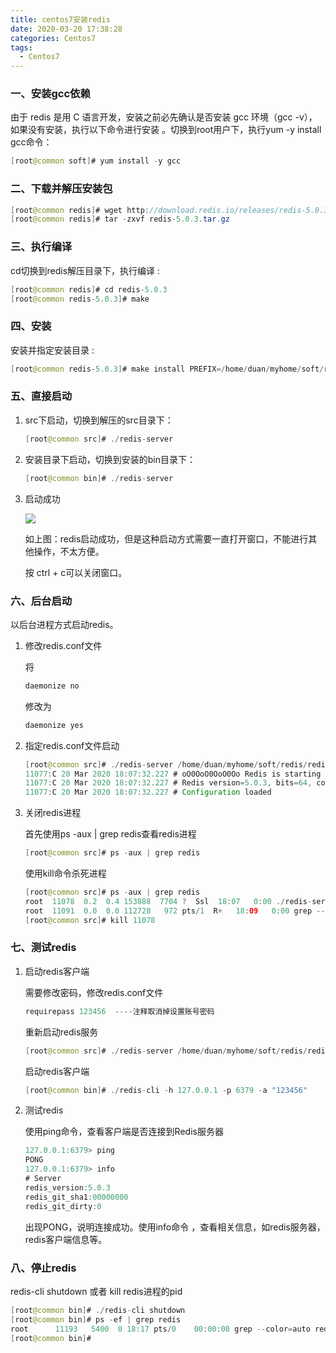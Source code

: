 ```yaml
---
title: centos7安装redis
date: 2020-03-20 17:38:28
categories: Centos7
tags:
  - Centos7
---
```


### 一、安装gcc依赖

由于 redis 是用 C 语言开发，安装之前必先确认是否安装 gcc 环境（gcc -v），如果没有安装，执行以下命令进行安装 。切换到root用户下，执行yum -y install gcc命令： 

~~~java
[root@common soft]# yum install -y gcc
~~~

### 二、下载并解压安装包

~~~java
[root@common redis]# wget http://download.redis.io/releases/redis-5.0.3.tar.gz
[root@common redis]# tar -zxvf redis-5.0.3.tar.gz
~~~

### 三、执行编译

cd切换到redis解压目录下，执行编译 :

~~~java
[root@common redis]# cd redis-5.0.3
[root@common redis-5.0.3]# make
~~~

### 四、安装

安装并指定安装目录 :

~~~java
[root@common redis-5.0.3]# make install PREFIX=/home/duan/myhome/soft/redis
~~~

### 五、直接启动

1. src下启动，切换到解压的src目录下：

   ~~~java
   [root@common src]# ./redis-server
   ~~~

2. 安装目录下启动，切换到安装的bin目录下：

   ~~~java
   [root@common bin]# ./redis-server
   ~~~

3. 启动成功

   ![](C:\duanguangguang.github.io\source\_posts\centos7\centos-install-redis\01-redis启动成功.png)

   如上图：redis启动成功，但是这种启动方式需要一直打开窗口，不能进行其他操作，不太方便。

   按 ctrl + c可以关闭窗口。

### 六、后台启动

以后台进程方式启动redis。

1. 修改redis.conf文件

   将

   ~~~java
   daemonize no
   ~~~

   修改为

   ~~~java
   daemonize yes
   ~~~

2. 指定redis.conf文件启动

   ~~~java
   [root@common src]# ./redis-server /home/duan/myhome/soft/redis/redis5.0.3/redis.conf
   11077:C 20 Mar 2020 18:07:32.227 # oO0OoO0OoO0Oo Redis is starting oO0OoO0OoO0Oo
   11077:C 20 Mar 2020 18:07:32.227 # Redis version=5.0.3, bits=64, commit=00000000, modified=0, pid=11077, just started
   11077:C 20 Mar 2020 18:07:32.227 # Configuration loaded
   ~~~

3. 关闭redis进程

   首先使用ps -aux | grep redis查看redis进程

   ~~~java
   [root@common src]# ps -aux | grep redis
   ~~~

   使用kill命令杀死进程

   ~~~java
   [root@common src]# ps -aux | grep redis
   root  11078  0.2  0.4 153888  7704 ?  Ssl  18:07   0:00 ./redis-server 127.0.0.1:6379
   root  11091  0.0  0.0 112728   972 pts/1  R+   18:09   0:00 grep --color=auto redis
   [root@common src]# kill 11078
   ~~~

### 七、测试redis

1. 启动redis客户端

   需要修改密码，修改redis.conf文件

   ~~~java
   requirepass 123456  ----注释取消掉设置账号密码
   ~~~

   重新启动redis服务

   ~~~java
   [root@common src]# ./redis-server /home/duan/myhome/soft/redis/redis5.0.3/redis.conf
   ~~~

   启动redis客户端

   ~~~java
   [root@common bin]# ./redis-cli -h 127.0.0.1 -p 6379 -a "123456"
   ~~~

2. 测试redis

   使用ping命令，查看客户端是否连接到Redis服务器
   ~~~java
   127.0.0.1:6379> ping
   PONG
   127.0.0.1:6379> info
   # Server
   redis_version:5.0.3
   redis_git_sha1:00000000
   redis_git_dirty:0
   ~~~

   出现PONG，说明连接成功。使用info命令 ，查看相关信息，如redis服务器，redis客户端信息等。

### 八、停止redis

redis-cli shutdown  或者 kill redis进程的pid 

~~~java
[root@common bin]# ./redis-cli shutdown
[root@common bin]# ps -ef | grep redis
root      11193   5400  0 18:17 pts/0    00:00:00 grep --color=auto redis
[root@common bin]# 
~~~



